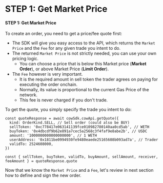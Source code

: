 # STEP 1: Get Market Price



#### STEP 1: Get Market Price

To create an order, you need to get a price/fee quote first:

* The SDK will give you easy access to the API, which returns the `Market Price` and the `Fee` for any given trade you intent to do.
* The returned `Market Price` is not strictly needed, you can use your own pricing logic.
  * You can choose a price that is below this Market price (**Market Order**), or above Market Price (**Limit Order**).
* The `Fee` however is very important.
  * It is the required amount in sell token the trader agrees on paying for executing the order onchain.
  * Normally, its value is proportional to the current Gas Price of the network.
  * This fee is never charged if you don't trade.

To get the quote, you simply specify the trade you intent to do:

```markup
const quoteResponse = await cowSdk.cowApi.getQuote({
  kind: OrderKind.SELL, // Sell order (could also be BUY)
  sellToken: '0xc778417e063141139fce010982780140aa0cd5ab', // WETH
  buyToken: '0x4dbcdf9b62e891a7cec5a2568c3f4faf9e8abe2b', // USDC
  amount: '1000000000000000000', // 1 WETH
  userAddress: '0x1811be0994930fe9480eaede25165608b093ad7a', // Trader
  validTo: 2524608000,
})

const { sellToken, buyToken, validTo, buyAmount, sellAmount, receiver, feeAmount } = quoteResponse.quote
```

Now that we know the `Market Price` and a `Fee`, let's review in next section how to define and sign the new order.
